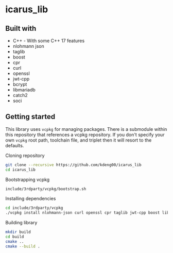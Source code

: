 # icarus_lib


## Built with

* C++ - With some C++ 17 features
* nlohmann json
* taglib
* boost
* cpr
* curl
* openssl
* jwt-cpp
* bcrypt
* libmariadb
* catch2
* soci


## Getting started

This library uses `vcpkg` for managing packages. There is a submodule within this repository that
references a vcpkg repository. If you don't specify your own `vcpkg` root path, toolchain file, and 
triplet then it will resort to the defaults.

Cloning repository

```BASH
git clone --recursive https://github.com/kdeng00/icarus_lib
cd icarus_lib
```

Bootstrapping vcpkg

```BASH
include/3rdparty/vcpkg/bootstrap.sh
```

Installing dependencies

```BASH
cd include/3rdparty/vcpkg
./vcpkg install nlohmann-json curl openssl cpr taglib jwt-cpp boost libmariadb catch2 soci
```

Building library

```BASH
mkdir build
cd build
cmake ..
cmake --build .
```
